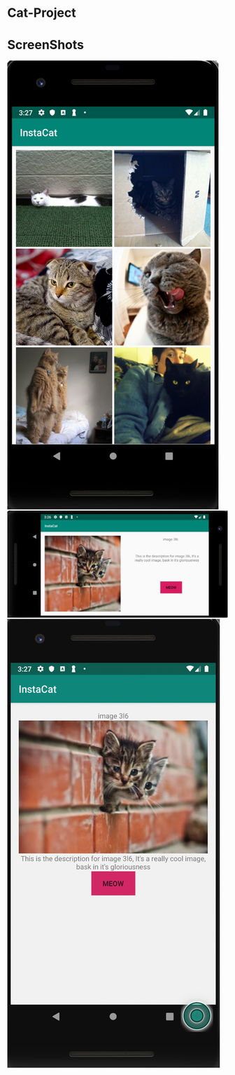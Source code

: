 # Cat-Project






# ScreenShots
![](https://github.com/MyricSeptember/Cat-Project/blob/master/images/overview.png)
![](https://github.com/MyricSeptember/Cat-Project/blob/master/images/landscape.png)
![](https://github.com/MyricSeptember/Cat-Project/blob/master/images/portrait.png)
